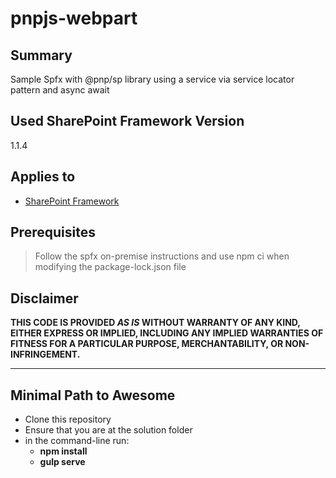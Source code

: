 # pnpjs-webpart

## Summary

Sample Spfx with @pnp/sp library using a service via service locator pattern and async await

## Used SharePoint Framework Version

1.1.4

## Applies to

- [SharePoint Framework](https://aka.ms/spfx)

## Prerequisites

>Follow the spfx on-premise instructions and use npm ci when modifying the package-lock.json file


## Disclaimer

**THIS CODE IS PROVIDED *AS IS* WITHOUT WARRANTY OF ANY KIND, EITHER EXPRESS OR IMPLIED, INCLUDING ANY IMPLIED WARRANTIES OF FITNESS FOR A PARTICULAR PURPOSE, MERCHANTABILITY, OR NON-INFRINGEMENT.**

---

## Minimal Path to Awesome

- Clone this repository
- Ensure that you are at the solution folder
- in the command-line run:
  - **npm install**
  - **gulp serve**



